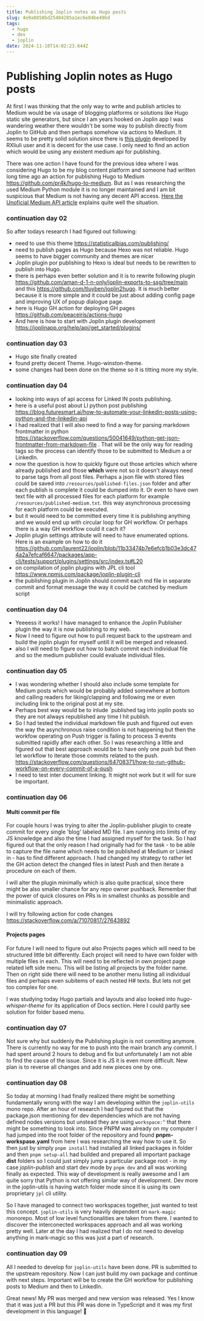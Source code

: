 ```yaml
---
title: Publishing Joplin notes as Hugo posts
slug: 4e9a8858bd25484285a1ec6e84be49bd
tags:
  - hugo
  - dev
  - joplin
date: 2024-11-10T14:02:23.644Z
---
```


# Publishing Joplin notes as Hugo posts

At first I was thinking that the only way to write and publish articles to Medium would be via usage of blogging platforms or solutions like Hugo static site generators, but since I am years hooked on Joplin app I was wandering weather there wouldn't be some way to publish directly from Joplin to GitHub and then perhaps somehow via actions to Medium. It seems to be pretty solid solution since there is [this plugin](https://joplin-utils.rxliuli.com/en-US/joplin-publisher/) developed by RXliuli user and it is decent for the use case. I only need to find an action which would be using any existent medium api for publishing.

There was one action I have found for the previous idea where I was considering Hugo to be my blog content platform and someone had written long time ago an action for publishing Hugo to Medium <https://github.com/pr4k/hugo-to-medium>. But as I was researching the used Medium Python module it is no longer maintained and I am bit suspicious that Medium is not having any decent API access. [Here the Unoficial Medium API article](https://mediumapi.com/frequently-asked-questions.html) explains quite well the situation.

### continuation day 02

So after todays research I had figured out following:

- need to use this theme <https://statisticalbias.com/publishing/>
- need to publish pages as Hugo because Hexo was not reliable. Hugo seems to have bigger community and themes are nicer
- Joplin plugin por publishing to Hexo is ideal but needs to be rewritten to publish into Hugo.
- there is perhaps even better solution and it is to rewrite following plugin <https://github.com/aman-d-1-n-only/joplin-exports-to-ssg/tree/main> and this <https://github.com/tluyben/joplin2hugo>. It is much better because it is more simple and it could be just about adding config page and improving UX of popup dialogue page.
- here is Hugo GH action for deploying GH pages <https://github.com/peaceiris/actions-hugo>
- And here is how to start with Joplin plugin development <https://joplinapp.org/help/api/get_started/plugins/>

### continuation day 03

- Hugo site finally created
- found pretty decent Theme. Hugo-winston-theme.
- some changes had been done on the theme so it is titting more my style.

### continuation day 04

- looking into ways of api access for Linked IN posts publishing.
- here is a useful post about LI python post publishing <https://blog.futuresmart.ai/how-to-automate-your-linkedin-posts-using-python-and-the-linkedin-api>
- I had realized that I will also need to find a way for parsing markdown frontmatter in python <https://stackoverflow.com/questions/50041649/python-get-json-frontmatter-from-markdown-file> . That will be the only way for reading tags so the process can identify those to be submitted to Medium a or LinkedIn.
- now the question is how to quickly figure out those articles which where already published and those **which** were not so it doesn't always need to parse tags from all post files. Perhaps a json file with stored files could be saved into `/resources/published-files.json` folder and after each publish is complete it could be dumped into it. Or even to have own text file with all processed files for each platform for example `/resources/published-medium.txt`. this way asynchronous processing for each platform could be executed.
- but it would need to be committed every time it is publishing anything and we would end up with circular loop for GH workflow. Or perhaps there is a way GH workflow could it cach it?
- Joplin plugin settings attribute will need to have enumerated options. Here is an example on how to do it <https://github.com/laurent22/joplin/blob/11b33474b7e6efcb1b03e3dc474a2a7efcaf6647/packages/app-cli/tests/support/plugins/settings/src/index.ts#L20>
- on compilation of joplin plugins with JPL cli tool <https://www.npmjs.com/package/joplin-plugin-cli>
- the publishing plugin in Joplin should commit each md file in separate commit and format message the way it could be catched by medium script

### continuation day 04

- Yeeeess it works! I have managed to enhance the Joplin Publisher plugin the way it is now publishing to my web.
- Now I need to figure out how to pull request back to the upstream and build the joplin plugin for myself untill it will be merged and released.
- also I will need to figure out how to batch commit each individual file and so the medium publisher could evaluate individual files.

### continuation day 05

- I was wondering whether I should also include some template for Medium posts which would be probably added somewhere at bottom and calling readers for liking/clapping and following me or even including link to the original post at my site.
- Perhaps best way would be to inlude \`published tag into joplin posts so they are not always republished any time I hit publish.
- So I had tested the individual markdown file push and figured out even the way the asynchronous raise condition is not happening but then the workfow operating on Push trigger is failing to process 3 events submitted rapidly after each other. So I was researching a little and figured out that best approach would be to have only one push but then let workflow to iterate those commits related to the push. <https://stackoverflow.com/questions/64708371/how-to-run-github-workflow-on-every-commit-of-a-push>
- I need to test inter document linking. It might not work but it will for sure be important.

### continuation day 06

#### Multi commit per file

For couple hours I was trying to alter the Joplin-publisher plugin to create commit for every single 'blog' labeled MD file. I am running into limits of my JS knowledge and also the time I had assigned myself for the task. So I had figured out that the only reason I had originally had for the task - to be able to capture the file name which needs to be published at Medium or Linked in - has to find different approach. I had changed my strategy to rather let the GH action detect the changed files in latest Push and then iterate a procedure on each of them.

I will alter the plugin minimally which is also quite practical, since there might be also smaller chance for any repo owner pushback. Remember that the power of quick closures on PRs is in smallest chunks as possible and minimalistic approach.

I will try following action for code changes <https://stackoverflow.com/a/71070817/27643892>

#### Projects pages

For future I will need to figure out also Projects pages which will need to be structured little bit differently. Each project will need to have own folder with multiple files in each. This will need to be reflected in own project page related left side menu. This will be listing all projects by the folder name. Then on right side there will need to be another menu listing all individual files and perhaps even subitems of each nested H# texts. But lets not get too complex for one.

I was studying today Hugo partials and layouts and also looked into *hugo-whisper-theme* for its application of Docs section. Here I could partly see solution for folder based menu.

### continuation day 07

Not sure why but suddenly the Publishing plugin is not commiting anymore. There is currently no way for me to push into the main branch any commit. I had spent around 2 hours to debug and fix but unfortunately I am not able to find the cause of the issue. Since it is JS it is even more difficult. New plan is to reverse all changes and add new pieces one by one.

### continuation day 08

So today at morning I had finally realized there might be something fundamentally wrong with the way I am developing within the `joplin-utils` mono repo. After an hour of research I had figured out that the package.json mentioning for dev dependencies which are not having defined nodes versions but unstead they are using `workspace:^` that there might be something to look into. Since PNPM was already on my computer I had jumped into the root folder of the repository and found **pnpm-workspase.yaml** from here I was researching the way how to use it. So then just by simply `pnpm install` had installed all linked packages in folder and then `pnpm setup-all` had builded and prepared all important package **dist** folders so I could just simply jump a particular package root - in my case *joplin-publish* and start dev mode by `pnpm dev` and all was working finally as expected. This way of development is really awesome and I am quite sorry that Python is not offering similar way of development. Dev more in the joplin-utils is having watch folder mode since it is using its own proprietary `jpl` cli utility.

So I have managed to connect two workspaces together, just wanted to test this concept. `joplin-utils` is very heavily dependent on `mark-magic` monorepo. Most of low level functionalities are taken from there. I wanted to discover the interconected workspaces approach and all was working pretty well. Later at the day I had realized that I do not need to develop anything in mark-magic so this was just a part of research.

### continuation day 09

All I needed to develop for `joplin-utils` have been done. PR is submitted to the upstream repository. Now I can just build my own package and continue with next steps. Important will be to create the GH workflow for publishing posts to Medium and then to LinkedIn.

Great news! My PR was merged and new version was released. Yes I know that it was just a PR but this PR was done in TypeScript and it was my first development in this language! 🥳
